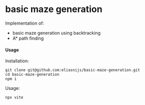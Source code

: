# basic maze generation

Implementation of:
- basic maze generation using backtracking
- A* path finding

#### Usage
Installation:
```
git clone git@github.com:eliasnijs/basic-maze-generation.git
cd basic-maze-generation
npm i
```
Usage:
```
npx vite
```
